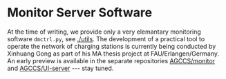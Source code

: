 # Monitor Server Software

At the time of writing, we provide only a very elemantary monitoring software `dmctrl.py`, see [./utils](../utils/). The development of a practical tool to operate the network of charging stations is currently being conducted by Xinhuang Gong as part of his MA thesis project at FAU/Erlangen/Germany. An early preview is available in the separate repositories [AGCCS/monitor](http://github.com/AGCCS/monitor) and [AGCCS/UI-server](http://github.com/AGCCS/ui-server)  --- stay tuned.

